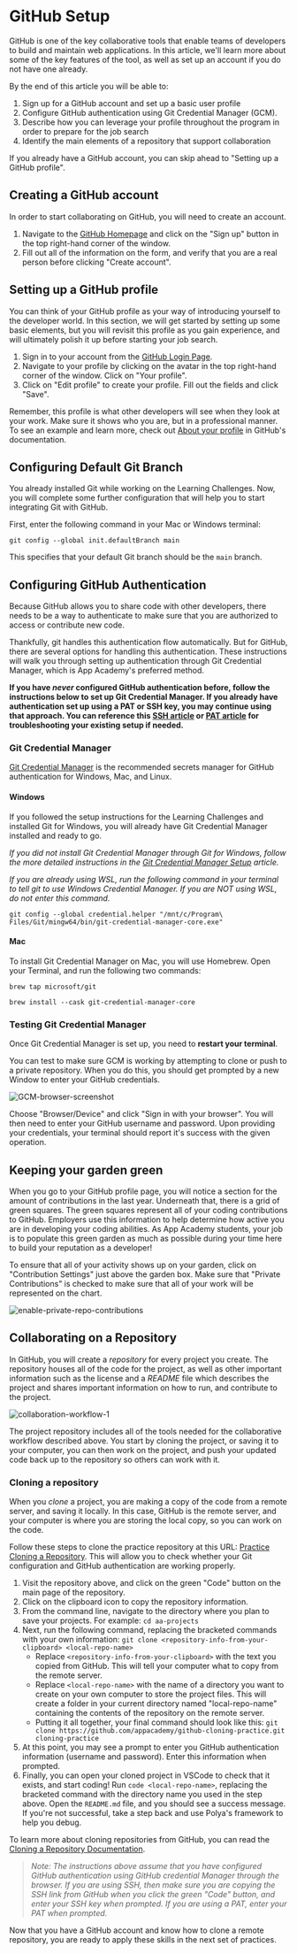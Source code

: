 # GitHub Setup

GitHub is one of the key collaborative tools that enable
teams of developers to build and maintain web applications. In this article,
we'll learn more about some of the key features of the tool, as well as set up
an account if you do not have one already.

By the end of this article you will be able to:

1. Sign up for a GitHub account and set up a basic user profile
2. Configure GitHub authentication using Git Credential Manager (GCM).
3. Describe how you can leverage your profile throughout the program in order to
   prepare for the job search
4. Identify the main elements of a repository that support collaboration

If you already have a GitHub account, you can skip ahead to "Setting up a GitHub
profile".

## Creating a GitHub account

In order to start collaborating on GitHub, you will need to create an account.

1. Navigate to the [GitHub Homepage] and click on the "Sign up" button in the
   top right-hand corner of the window.
1. Fill out all of the information on the form, and verify that you are a real
   person before clicking "Create account".

## Setting up a GitHub profile

You can think of your GitHub profile as your way of introducing yourself to the
developer world. In this section, we will get started by setting up some basic
elements, but you will revisit this profile as you gain experience, and will
ultimately polish it up before starting your job search.

1. Sign in to your account from the [GitHub Login Page].
1. Navigate to your profile by clicking on the avatar in the top right-hand
   corner of the window. Click on "Your profile".
1. Click on "Edit profile" to create your profile. Fill out the fields and click
   "Save".

Remember, this profile is what other developers will see when they look at your
work. Make sure it shows who you are, but in a professional manner. To see an
example and learn more, check out [About your profile] in GitHub's
documentation.

## Configuring Default Git Branch

You already installed Git while working on the Learning Challenges. Now, you
will complete some further configuration that will help you to start integrating
Git with GitHub.

First, enter the following command in your Mac or Windows terminal:

```shell
git config --global init.defaultBranch main
```

This specifies that your default Git branch should be the `main` branch.

## Configuring GitHub Authentication

Because GitHub allows you to share code with other developers, there needs to be
a way to authenticate to make sure that you are authorized to access or
contribute new code.

Thankfully, git handles this authentication flow automatically. But for GitHub,
there are several options for handling this authentication. These instructions
will walk you through setting up authentication through Git Credential Manager,
which is App Academy's preferred method.

__If you have _never_ configured GitHub authentication before, follow the
instructions below to set up Git Credential Manager. If you already have
authentication set up using a PAT or SSH key, you may continue using that
approach. You can reference this [SSH article] or [PAT article] for
troubleshooting your existing setup if needed.__

### Git Credential Manager

[Git Credential Manager] is the recommended secrets manager for GitHub authentication for Windows, Mac, and Linux.

#### Windows

If you followed the setup instructions for the Learning Challenges and installed Git for Windows, you will already have Git Credential Manager installed and ready to go.

_If you did not install Git Credential Manager through Git for Windows, follow the more detailed instructions in the [Git Credential Manager Setup] article._

_If you are already using WSL, run the following command in your terminal to tell git to
use Windows Credential Manager. If you are NOT using WSL, do not enter this
command._

```shell
git config --global credential.helper "/mnt/c/Program\ Files/Git/mingw64/bin/git-credential-manager-core.exe"
```

#### Mac

To install Git Credential Manager on Mac, you will use Homebrew. Open your Terminal, and run the following two commands:

```shell
brew tap microsoft/git

brew install --cask git-credential-manager-core
```

### Testing Git Credential Manager

Once Git Credential Manager is set up, you need to **restart your terminal**.

You can test to make sure GCM is working by attempting to clone or push to a
private repository. When you do this, you should get prompted by a new Window to
enter your GitHub credentials.

![GCM-browser-screenshot]

Choose "Browser/Device" and click "Sign in with your browser". You will then
need to enter your GitHub username and password. Upon providing your
credentials, your terminal should report it's success with the given operation.


## Keeping your garden green

When you go to your GitHub profile page, you will notice a section for the
amount of contributions in the last year. Underneath that, there is a grid of
green squares. The green squares represent all of your coding contributions to
GitHub. Employers use this information to help determine how active you are in
developing your coding abilities. As App Academy students, your job is to
populate this green garden as much as possible during your time here to build
your reputation as a developer!

To ensure that all of your activity shows up on your garden, click on
"Contribution Settings" just above the garden box. Make sure that "Private
Contributions" is checked to make sure that all of your work will be represented
on the chart.

![enable-private-repo-contributions]

## Collaborating on a Repository

In GitHub, you will create a _repository_ for every project you create. The
repository houses all of the code for the project, as well as other important
information such as the license and a _README_ file which describes the project
and shares important information on how to run, and contribute to the project.

![collaboration-workflow-1]

The project repository includes all of the tools needed for the collaborative
workflow described above. You start by cloning the project, or saving it to your
computer, you can then work on the project, and push your updated code back up
to the repository so others can work with it.

### Cloning a repository

When you _clone_ a project, you are making a copy of the code from a remote
server, and saving it locally. In this case, GitHub is the remote server, and
your computer is where you are storing the local copy, so you can work on the
code.

Follow these steps to clone the practice repository at this URL: [Practice
Cloning a Repository]. This will allow you to check whether your Git
configuration and GitHub authentication are working properly.

1. Visit the repository above, and click on the green "Code" button on the main
   page of the repository.
2. Click on the clipboard icon to copy the repository information.
3. From the command line, navigate to the directory where you plan to save your
   projects. For example: `cd aa-projects`
4. Next, run the following command, replacing the bracketed commands with your
   own information: `git clone <repository-info-from-your-clipboard>
   <local-repo-name>`
   - Replace `<repository-info-from-your-clipboard>` with the text you copied
     from GitHub. This will tell your computer what to copy from the remote
     server.
   - Replace `<local-repo-name>` with the name of a directory you want to create
     on your own computer to store the project files. This will create a folder
     in your current directory named "local-repo-name" containing the contents
     of the repository on the remote server.
   - Putting it all together, your final command should look like this: `git
     clone https://github.com/appacademy/github-cloning-practice.git
     cloning-practice`
5. At this point, you may see a prompt to enter you GitHub authentication
   information (username and password). Enter this information when
   prompted.
6. Finally, you can open your cloned project in VSCode to check that it exists,
   and start coding! Run `code <local-repo-name>`, replacing the bracketed
   command with the directory name you used in the step above. Open the
   `README.md` file, and you should see a success message. If you're not
   successful, take a step back and use Polya's framework to help you debug.

To learn more about cloning repositories from GitHub, you can read the [Cloning
a Repository Documentation].

> _Note: The instructions above assume that you have configured GitHub
> authentication using GitHub credential Manager through the browser. If you are
> using SSH, then make sure you are copying the SSH link from GitHub when you
> click the green "Code" button, and enter your SSH key when prompted. If you
> are using a PAT, enter your PAT when prompted._

Now that you have a GitHub account and know how to clone a remote repository,
you are ready to apply these skills in the next set of practices.

[GitHub Homepage]: https://github.com/
[GitHub Login Page]:
https://github.com/login
[Cloning a Repository Documentation]:
https://docs.github.com/en/github/creating-cloning-and-archiving-repositories/cloning-a-repository
[enable-private-repo-contributions]:
https://appacademy-open-assets.s3-us-west-1.amazonaws.com/Modular-Curriculum/content/git/assets/enable-private-repo-contributions.gif
[About your profile]:
https://docs.github.com/en/github/setting-up-and-managing-your-github-profile/about-your-profile
[Practice Cloning a Repository]:
https://github.com/appacademy/github-cloning-practice
[collaboration-workflow-1]:
https://appacademy-open-assets.s3-us-west-1.amazonaws.com/Module-Solo-Prep-Work/assets/Collaboration-workflow-1.png
[PAT]: https://github.com/settings/tokens
[SSH article]: https://hackmd.io/@AgDXdHgSSPKsJIhCxlaTuA/BJtNu88fF
[Git Credential Manager]: https://github.com/GitCredentialManager/git-credential-manager
[GCM assets documentation]: https://github.com/GitCredentialManager/git-credential-manager/releases/tag/v2.0.785
[Git Credential Manager Setup]: https://github.com/appacademy/practice-for-SETUP-swe-online-setup/setup-resources/git-credential-manager.md
[PAT article]: https://github.com/appacademy/practice-for-SETUP-swe-online-setup/blob/main/setup-resources/setting-up-pat.md 
[GCM-browser-screenshot]: https://appacademy-open-assets.s3.us-west-1.amazonaws.com/Modular-Curriculum/content/setup/07-gcm-browser.png
